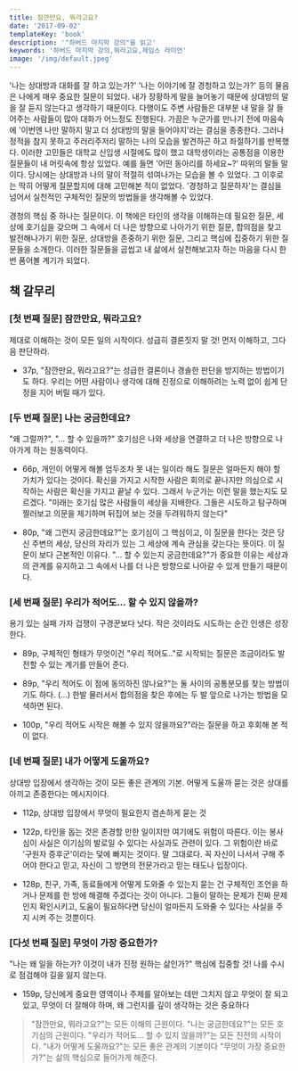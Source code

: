 ```yaml
---
title: 잠깐만요, 뭐라고요?
date: '2017-09-02'
templateKey: 'book'
description: '"하버드 마지막 강의"을 읽고'
keywords: '하버드 마지막 강의,뭐라고요,제임스 라이언'
image: '/img/default.jpeg'
---
```


'나는 상대방과 대화를 잘 하고 있는가?' '나는 이야기에 잘 경청하고 있는가?' 등의 물음은 나에게 매우 중요한 질문이 되었다. 내가 장황하게 말을 늘어놓기 때문에 상대방의 말을 잘 듣지 않는다고 생각하기 때문이다. 다행이도 주변 사람들은 대부분 내 말을 잘 들어주는 사람들이 많아 대화가 어느정도 진행된다. 가끔은 누군가를 만나기 전에 마음속에 '이번엔 나만 말하지 말고 더 상대방의 말을 들어야지'라는 결심을 종종한다. 그러나 정적을 참지 못하고 주러리주저리 말하는 나의 모습을 발견하곤 하고 좌절하기를 반복했다. 이러한 고민들은 대학교 신입생 시절에도 많이 했고 대학생이라는 공통점을 이용한 질문들이 내 머릿속에 항상 있었다. 예를 들면 '어떤 동아리를 하세요~?' 따위의 말들 말이다. 당시에는  상대방과 나의 말이 적절히 섞여나가는 모습을 볼 수 있었다. 그 이후로는 딱히 어떻게 질문할지에 대해 고민해본 적이 없었다. '경청하고 질문하자'는 결심을 넘어서 실천적인 구체적인 질문의 방법들을 생각해볼 수 있었다.

경청의 핵심 중 하나는 질문이다. 이 책에은 타인의 생각을 이해하는데 필요한 질문, 세상에 호기심을 갖으며 그 속에서 더 나은 방향으로 나아가기 위한 질문, 합의점을 찾고 발전해나가기 위한 질문, 상대방을 존중하기 위한 질문, 그리고 핵심에 집중하기 위한 질문들을 소개한다. 이러한 질문들을 곱씹고 내 삶에서 실천해보고자 하는 마음을 다시 한번 품어볼 계기가 되었다.

## 책 갈무리

### [첫 번째 질문] 잠깐만요, 뭐라고요?

제대로 이해하는 것이 모든 일의 시작이다. 성급히 결론짓지 말 것! 먼저 이해하고, 그다음 판단하라.

- 37p, "잠깐만요, 뭐라고요?"는 성급한 결론이나 경솔한 판단을 방지하는 방법이기도 하다. 우리는 어떤 사람이나 생각에 대해 진정으로 이해하려는 노력 없이 쉽게 단정을 지어 버릴 때가 있다.

### [두 번째 질문] 나는 궁금한데요?

"왜 그럴까?", "... 할 수 있을까?" 호기심은 나와 세상을 연결하고 더 나은 방향으로 나아가게 하는 원동력이다.

- 66p, 개인이 어떻게 해볼 엄두조차 못 내는 일이라 해도 질문은 얼마든지 해야 할 가치가 있다는 것이다. 확신을 가지고 시작한 사람은 회의로 끝나지만 의심으로 시작하는 사람은 확신을 가지고 끝날 수 있다. 그래서 누군가는 이런 말을 했는지도 모르겠다. "미래는 호기심 많은 사람들이 세상을 지배한다. 그들은 시도하고 탐구하며 찔러보고 의문을 제기하며 뒤집어 보는 것을 두려워하지 않는다"

- 80p, "왜 그런지 궁금한데요?"는 호기심이 그 핵심이고, 이 질문을 한다는 것은 당신 주변의 세상, 당신의 자리가 있는 그 세상에 계속 관심을 갖는다는 뜻이다. 이 질문이 보다 근본적인 이유다. "... 할 수 있는지 궁금한데요?"가 중요한 이유는 세상과의 관계를 유지하고 그 속에서 나를 더 나은 방향으로 나아갈 수 있게 만들기 때문이다.

### [세 번째 질문] 우리가 적어도... 할 수 있지 않을까?

용기 있는 실패 가자 겁쟁이 구경꾼보다 낫다. 작은 것이라도 시도하는 순간 인생은 성장한다.

- 89p, 구체적인 형태가 무엇이건 "우리 적어도.."로 시작되는 질문은 조금이라도 발전할 수 있는 계기를 만들어 준다.

- 89p, "우리 적어도 이 점에 동의하진 않나요?"는 둘 사이의 공통분모를 찾는 방법이기도 하다. (...) 한발 물러서서 합의점을 찾은 후에는 두 발 앞으로 나가는 방법을 모색하면 된다.

- 100p, "우리 적어도 시작은 해볼 수 있지 않을까요?"라는 질문을 하고 후회해 본 적이 없다.

### [네 번째 질문] 내가 어떻게 도울까요?

상대방 입장에서 생각하는 것이 모든 좋은 관계의 기본. 어떻게 도울까 묻는 것은 상대를 아끼고 존중한다는 메시지이다.

- 112p, 상대방 입장에서 무엇이 필요한지 겸손하게 묻는 것

- 122p, 타인을 돕는 것은 존경할 만한 일이지만 여기에도 위험이 따른다. 이는 봉사심이 사실은 이기심의 발로일 수 있다는 사실과도 관련이 있다. 그 위험이란 바로 '구원자 증후군'이라는 덫에 빠지는 것이다. 말 그대로다. 꼭 자신이 나서서 구해 주어야 한다고 믿고, 자신이 그 방면의 전문가라고 믿는 태도나 입장이다.

- 128p, 친구, 가족, 동료들에게 어떻게 도와줄 수 있는지 묻는 건 구체적인 조언을 하거나 문제를 한 방에 해결해 주겠다는 것이 아니다. 그들이 말하는 문제가 진짜 문제인지 확인시키고, 도움이 필요하다면 당신이 얼마든지 도와줄 수 있다는 사실을 주지 시켜 주는 것뿐이다.

### [다섯 번째 질문] 무엇이 가장 중요한가?

"나는 왜 일을 하는가? 이것이 내가 진정 원하는 삶인가?" 핵심에 집중할 것! 나를 수시로 점검해야 길을 잃지 않는다.

- 159p, 당신에게 중요한 영역이나 주제를 알아보는 데만 그치지 않고 무엇이 잘 되고 있고, 무엇이 더 잘해야 하며, 왜 그런지를 깊이 생각하는 것은 중요하다

> "잠깐만요, 뭐라고요?"는 모든 이해의 근원이다.
> "나는 궁금한데요?"는 모든 호기심의 근원이다.
> "우리가 적어도... 할 수 있지 않을까?"는 모든 진전의 시작이다.
> "내가 어떻게 도울까요?"는 모든 좋은 관계의 기본이다
> "무엇이 가장 중요한가?"는 삶의 핵심으로 들어가게 해준다.